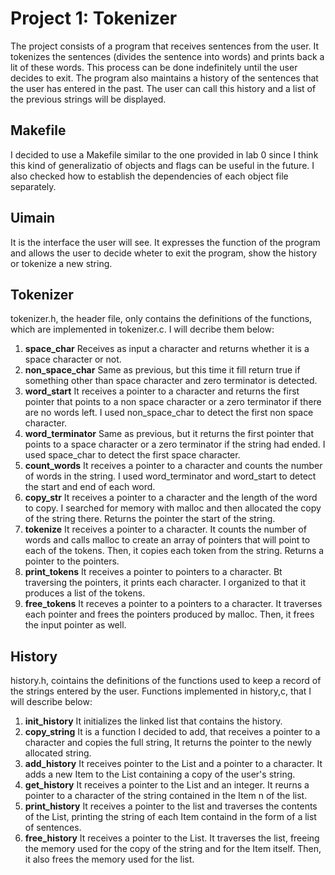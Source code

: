 Project 1: Tokenizer
====================
The project consists of a program that receives sentences from the user. It
tokenizes the sentences (divides the sentence into words) and prints back a
lit of these words. This process can be done indefinitely until the user
decides to exit. The program also maintains a history of the sentences that
the user has entered in the past. The user can call this history and a list of
the previous strings will be displayed.

## Makefile
I decided to use a Makefile similar to the one provided in lab 0 since I think
this kind of generalizatio of objects and flags can be useful in the future. I
also checked how to establish the dependencies of each object file separately.

## Uimain
It is the interface the user will see. It expresses the function of the
program and allows the user to decide wheter to exit the program, show the
history or tokenize a new string.

## Tokenizer
tokenizer.h, the header file, only contains the definitions of the functions,
which are implemented in tokenizer.c. I will decribe them below:
1. **space_char** Receives as input a character and returns whether it is a space
character or not.
2. **non_space_char** Same as previous, but this time it fill return true if
something other than space character and zero terminator is detected.
3. **word_start** It receives a pointer to a character and returns the first
pointer that points to a non space character or a zero terminator if there are
no words left. I used non_space_char to detect the first non space character.
4. **word_terminator** Same as previous, but it returns the first pointer that
points to a space character or a zero terminator if the string had ended. I
used space_char to detect the first space character.
5. **count_words** It receives a pointer to a character and counts the number of
words in the string. I used word_terminator and word_start to detect the start
and end of each word.
6. **copy_str** It receives a pointer to a character and the length of the word
to copy. I searched for memory with malloc and then allocated the copy of the
string there. Returns the pointer the start of the string.
7. **tokenize** It receives a pointer to a character. It counts the number of
words and calls malloc to create an array of pointers that will point to each
of the tokens. Then, it copies each token from the string. Returns a pointer
to the pointers.
8. **print_tokens** It receives a pointer to pointers to a character. Bt
traversing the pointers, it prints each character. I organized to that it
produces a list of the tokens.
9. **free_tokens** It receves a pointer to a pointers to a character. It
traverses each pointer and frees the pointers produced by malloc. Then, it
frees the input pointer as well.

## History
history.h, cointains the definitions of the functions used to keep a record of
the strings entered by the user. Functions implemented in history,c, that I
will describe below:
1. **init_history** It initializes the linked list that contains the history.
2. **copy_string** It is a function I decided to add, that receives a pointer
to a character and copies the full string, It returns the pointer to the newly
allocated string.
3. **add_history** It receives pointer to the List and a pointer to a
character. It adds a new Item to the List containing a copy of the user's
string.
4. **get_history** It receives a pointer to the List and an integer. It reurns
a pointer to a character of the string contained in the Item n of the list.
5. **print_history** It receives a pointer to the list and traverses the
contents of the List, printing the string of each Item containd in the form of
a list of sentences.
6. **free_history** It receives a pointer to the List. It traverses the list,
freeing the memory used for the copy of the string and for the Item
itself. Then, it also frees the memory used for the list.
